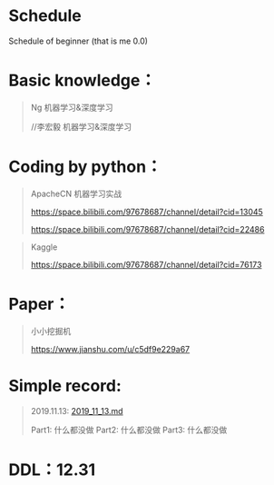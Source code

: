 # Schedule
Schedule of beginner (that is me 0.0)

# Basic knowledge：

>Ng 机器学习&深度学习
>
>//李宏毅 机器学习&深度学习

# Coding by python：

>ApacheCN 机器学习实战
>
>https://space.bilibili.com/97678687/channel/detail?cid=13045
>
>https://space.bilibili.com/97678687/channel/detail?cid=22486

>Kaggle
>
>https://space.bilibili.com/97678687/channel/detail?cid=76173

# Paper：

>小小挖掘机
>
>https://www.jianshu.com/u/c5df9e229a67

# Simple record:

>2019.11.13: [2019_11_13.md](2019_11_13.md)
>
>Part1: 什么都没做 Part2: 什么都没做 Part3: 什么都没做

# DDL：12.31
